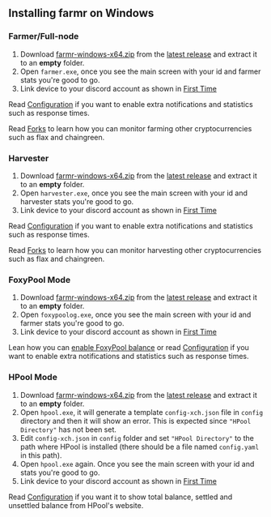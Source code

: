 ## Installing farmr on Windows 

### Farmer/Full-node
1. Download [farmr-windows-x64.zip](https://github.com/joaquimguimaraes/farmr/releases/download/v1.4.3/farmr-windows-x64.zip) from the [latest release](https://github.com/joaquimguimaraes/farmr/releases/latest) and extract it to an **empty** folder.
2. Open ``farmer.exe``, once you see the main screen with your id and farmer stats you're good to go.
3. Link device to your discord account as shown in [First Time](./usage.md#First-time)

Read [Configuration](configuration.md) if you want to enable extra notifications and statistics such as response times.

Read [Forks](forks.md) to learn how you can monitor farming other cryptocurrencies such as flax and chaingreen.

### Harvester
1. Download [farmr-windows-x64.zip](https://github.com/joaquimguimaraes/farmr/releases/download/v1.4.3/farmr-windows-x64.zip) from the [latest release](https://github.com/joaquimguimaraes/farmr/releases/latest) and extract it to an **empty** folder.
2. Open ``harvester.exe``, once you see the main screen with your id and harvester stats you're good to go.
3. Link device to your discord account as shown in [First Time](./usage.md#First-time)

Read [Configuration](configuration.md) if you want to enable extra notifications and statistics such as response times.

Read [Forks](forks.md) to learn how you can monitor harvesting other cryptocurrencies such as flax and chaingreen.

### FoxyPool Mode
1. Download [farmr-windows-x64.zip](https://github.com/joaquimguimaraes/farmr/releases/download/v1.4.3/farmr-windows-x64.zip) from the [latest release](https://github.com/joaquimguimaraes/farmr/releases/latest) and extract it to an **empty** folder.
2. Open ``foxypoolog.exe``, once you see the main screen with your id and farmer stats you're good to go.
3. Link device to your discord account as shown in [First Time](./usage.md#First-time)

Lean how you can [enable FoxyPool balance](configuration.md#showing-foxypool-balance) or read [Configuration](configuration.md) if you want to enable extra notifications and statistics such as response times.

### HPool Mode
1. Download [farmr-windows-x64.zip](https://github.com/joaquimguimaraes/farmr/releases/download/v1.4.3/farmr-windows-x64.zip) from the [latest release](https://github.com/joaquimguimaraes/farmr/releases/latest) and extract it to an **empty** folder.
2. Open ``hpool.exe``, it will generate a template ``config-xch.json`` file in ``config`` directory and then it will show an error. This is expected since ``"HPool Directory"`` has not been set.
3. Edit ``config-xch.json`` in ``config`` folder and set ``"HPool Directory"`` to the path where HPool is installed (there should be a file named ``config.yaml`` in this path).
4. Open ``hpool.exe`` again. Once you see the main screen with your id and stats you're good to go.
5. Link device to your discord account as shown in [First Time](./usage.md#First-time)

Read [Configuration](configuration.md#showing-hpool-balance) if you want it to show total balance, settled and unsettled balance from HPool's website.

